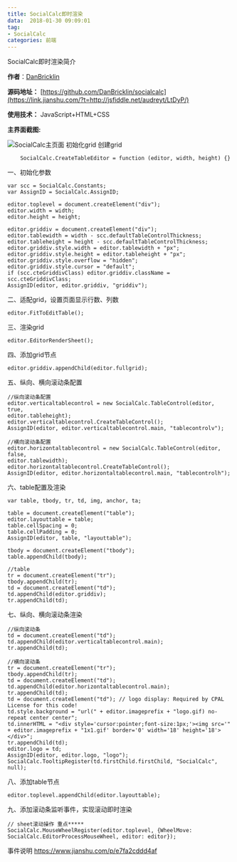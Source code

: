 ```yaml
---
title: SocialCalc即时渲染
data:  2018-01-30 09:09:01
tag:
- SocialCalc
categories: 前端
---
```


SocialCalc即时渲染简介

**作者**：[DanBricklin](https://github.com/DanBricklin)

**源码地址：** [https://github.com/DanBricklin/socialcalc](https://link.jianshu.com/?t=http://jsfiddle.net/audreyt/LtDyP/)

**使用技术：** JavaScript+HTML+CSS

**主界面截图:**

![SocialCalc主页面](http://upload-images.jianshu.io/upload_images/10390285-ca9e2adf0d08f588.png?imageMogr2/auto-orient/strip%7CimageView2/2/w/1240)
        初始化grid
        创建grid
    
        SocialCalc.CreateTableEditor = function (editor, width, height) {}

一、初始化参数

    var scc = SocialCalc.Constants;
    var AssignID = SocialCalc.AssignID;
    
    editor.toplevel = document.createElement("div");
    editor.width = width;
    editor.height = height;
    
    editor.griddiv = document.createElement("div");
    editor.tablewidth = width - scc.defaultTableControlThickness;
    editor.tableheight = height - scc.defaultTableControlThickness;
    editor.griddiv.style.width = editor.tablewidth + "px";
    editor.griddiv.style.height = editor.tableheight + "px";
    editor.griddiv.style.overflow = "hidden";
    editor.griddiv.style.cursor = "default";
    if (scc.cteGriddivClass) editor.griddiv.className = scc.cteGriddivClass;
    AssignID(editor, editor.griddiv, "griddiv");

二、适配grid，设置页面显示行数、列数

    editor.FitToEditTable();

三、渲染grid

    editor.EditorRenderSheet();

四、添加grid节点

    editor.griddiv.appendChild(editor.fullgrid);

五、纵向、横向滚动条配置

    //纵向滚动条配置
    editor.verticaltablecontrol = new SocialCalc.TableControl(editor, true,         
    editor.tableheight);
    editor.verticaltablecontrol.CreateTableControl();
    AssignID(editor, editor.verticaltablecontrol.main, "tablecontrolv");
    
    //横向滚动条配置
    editor.horizontaltablecontrol = new SocialCalc.TableControl(editor, false, 
    editor.tablewidth);
    editor.horizontaltablecontrol.CreateTableControl();
    AssignID(editor, editor.horizontaltablecontrol.main, "tablecontrolh");

六、table配置及渲染

    var table, tbody, tr, td, img, anchor, ta;

    table = document.createElement("table");
    editor.layouttable = table;
    table.cellSpacing = 0;
    table.cellPadding = 0;
    AssignID(editor, table, "layouttable");
    
    tbody = document.createElement("tbody");
    table.appendChild(tbody);
    
    //table
    tr = document.createElement("tr");
    tbody.appendChild(tr);
    td = document.createElement("td");
    td.appendChild(editor.griddiv);
    tr.appendChild(td);

七、纵向、横向滚动条渲染

    //纵向滚动条
    td = document.createElement("td");
    td.appendChild(editor.verticaltablecontrol.main);
    tr.appendChild(td);
    
    //横向滚动条
    tr = document.createElement("tr");
    tbody.appendChild(tr);
    td = document.createElement("td");
    td.appendChild(editor.horizontaltablecontrol.main);
    tr.appendChild(td);
    td = document.createElement("td"); // logo display: Required by CPAL License for this code!
    td.style.background = "url(" + editor.imageprefix + "logo.gif) no-repeat center center";
    td.innerHTML = "<div style='cursor:pointer;font-size:1px;'><img src='" + editor.imageprefix + "1x1.gif' border='0' width='18' height='18'></div>";
    tr.appendChild(td);
    editor.logo = td;
    AssignID(editor, editor.logo, "logo");
    SocialCalc.TooltipRegister(td.firstChild.firstChild, "SocialCalc", null);

八、添加table节点

    editor.toplevel.appendChild(editor.layouttable);

九、添加滚动条监听事件，实现滚动即时渲染

    // sheet滚动操作 重点*****
    SocialCalc.MouseWheelRegister(editor.toplevel, {WheelMove:     
    SocialCalc.EditorProcessMouseWheel, editor: editor});

事件说明
    https://www.jianshu.com/p/e7fa2cddd4af